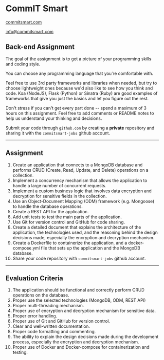 # CommIT Smart

[commitsmart.com](https://commitsmart.com)

[info@commitsmart.com](mailto:info@commitsmart.com)

## Back-end Assignment

The goal of the assignment is to get a picture of your programming skills and coding style.

You can choose any programming language that you're comfortable with.

Feel free to use 3rd party frameworks and libraries when needed, but try to choose lightweight ones because we'd also like to see how you think and code. Koa (NodeJS), Flask (Python) or Sinatra (Ruby) are good examples of frameworks that give you just the basics and let you figure out the rest.

Don't stress if you can't get every part done -- spend a maximum of 3 hours on this assignment. Feel free to add comments or README notes to help us understand your thinking and decisions.

Submit your code through `github.com` by creating a **private** repository and sharing it with the `commitsmart-jobs` github account.

---

## Assignment

1. Create an application that connects to a MongoDB database and performs CRUD (Create, Read, Update, and Delete) operations on a collection.
1. Implement a concurrency mechanism that allows the application to handle a large number of concurrent requests.
1. Implement a custom business logic that involves data encryption and decryption for sensitive fields in the collection.
1. Use an Object-Document Mapping (ODM) framework (e.g. Mongoose) to handle the database operations.
1. Create a REST API for the application.
1. Add unit tests to test the main parts of the application.
1. Use Git for version control and GitHub for code sharing.
1. Create a detailed document that explains the architecture of the application, the technologies used, and the reasoning behind the design decisions made, especially the encryption and decryption mechanism.
1. Create a Dockerfile to containerize the application, and a docker-compose.yml file that sets up the application and the MongoDB database.
1. Share your code repository with `commitsmart-jobs` github account.

---

## Evaluation Criteria

1. The application should be functional and correctly perform CRUD operations on the database.
1. Proper use the selected technologies (MongoDB, ODM, REST API)
1. Proper multi-threading mechanism.
1. Proper use of encryption and decryption mechanism for sensitive data.
1. Proper error handling.
1. Proper use of Git and GitHub for version control.
1. Clear and well-written documentation.
1. Proper code formatting and commenting.
1. The ability to explain the design decisions made during the development process, especially the encryption and decryption mechanism.
1. Proper use of Docker and Docker-compose for containerization and testing.
